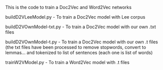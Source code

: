 This is the code to train a Doc2Vec and Word2Vec networks

buildD2VLeeModel.py - To train a Doc2Vec model with Lee corpus

buildD2VOwnModel-txt.py - To train a Doc2Vec model with our own .txt files

buildD2VOwnModel-t.py - To train a Doc2Vec model with our own .t files (the txt files have been processed to remove stopwords, convert to lemmas... and tokenized to list of sentences (each one is list of words)

trainW2VModel.py - To train a Word2Vec model with .t files
